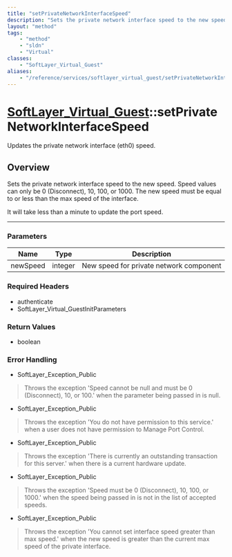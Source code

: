 ```yaml
---
title: "setPrivateNetworkInterfaceSpeed"
description: "Sets the private network interface speed to the new speed. Speed values can only be 0 (Disconnect), 10, 100, or 1000. Th... "
layout: "method"
tags:
    - "method"
    - "sldn"
    - "Virtual"
classes:
    - "SoftLayer_Virtual_Guest"
aliases:
    - "/reference/services/softlayer_virtual_guest/setPrivateNetworkInterfaceSpeed"
---
```

# [SoftLayer_Virtual_Guest](/reference/services/SoftLayer_Virtual_Guest)::setPrivateNetworkInterfaceSpeed


Updates the private network interface (eth0) speed.


## Overview 
Sets the private network interface speed to the new speed. Speed values can only be 0 (Disconnect), 10, 100, or 1000. The new speed must be equal to or less than the max speed of the interface. 

It will take less than a minute to update the port speed. 

-----

### Parameters 
|Name | Type | Description |
| --- | --- | --- |
|newSpeed| integer| New speed for private network component|


### Required Headers
* authenticate
* SoftLayer_Virtual_GuestInitParameters


### Return Values
* boolean



### Error Handling

* SoftLayer_Exception_Public 

> Throws the exception 'Speed cannot be null and must be 0 (Disconnect), 10, or 100.' when the parameter being passed in is null. 

* SoftLayer_Exception_Public 

> Throws the exception 'You do not have permission to this service.' when a user does not have permission to Manage Port Control. 

* SoftLayer_Exception_Public 

> Throws the exception 'There is currently an outstanding transaction for this server.' when there is a current hardware update. 

* SoftLayer_Exception_Public 

> Throws the exception 'Speed must be 0 (Disconnect), 10, 100, or 1000.' when the speed being passed in is not in the list of accepted speeds. 

* SoftLayer_Exception_Public 

> Throws the exception 'You cannot set interface speed greater than max speed.' when the new speed is greater than the current max speed of the private interface. 



